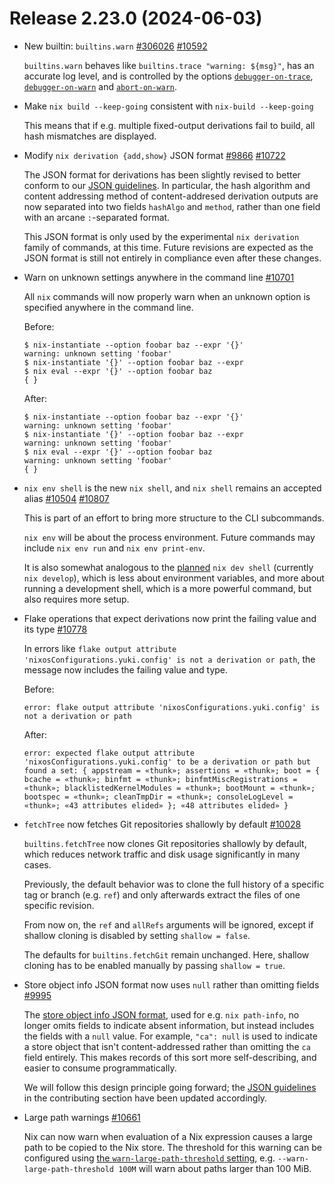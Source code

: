 # Release 2.23.0 (2024-06-03)

- New builtin: `builtins.warn` [#306026](https://github.com/NixOS/nix/issues/306026) [#10592](https://github.com/NixOS/nix/pull/10592)

  `builtins.warn` behaves like `builtins.trace "warning: ${msg}"`, has an accurate log level, and is controlled by the options
  [`debugger-on-trace`](@docroot@/command-ref/conf-file.md#conf-debugger-on-trace),
  [`debugger-on-warn`](@docroot@/command-ref/conf-file.md#conf-debugger-on-warn) and
  [`abort-on-warn`](@docroot@/command-ref/conf-file.md#conf-abort-on-warn).

- Make `nix build --keep-going` consistent with `nix-build --keep-going`

  This means that if e.g. multiple fixed-output derivations fail to
  build, all hash mismatches are displayed.

- Modify `nix derivation {add,show}` JSON format [#9866](https://github.com/NixOS/nix/issues/9866) [#10722](https://github.com/NixOS/nix/pull/10722)

  The JSON format for derivations has been slightly revised to better conform to our [JSON guidelines](@docroot@/development/cli-guideline.md#returning-future-proof-json).
  In particular, the hash algorithm and content addressing method of content-addresed derivation outputs are now separated into two fields `hashAlgo` and `method`,
  rather than one field with an arcane `:`-separated format.

  This JSON format is only used by the experimental `nix derivation` family of commands, at this time.
  Future revisions are expected as the JSON format is still not entirely in compliance even after these changes.

- Warn on unknown settings anywhere in the command line [#10701](https://github.com/NixOS/nix/pull/10701)

  All `nix` commands will now properly warn when an unknown option is specified anywhere in the command line.

  Before:

  ```console
  $ nix-instantiate --option foobar baz --expr '{}'
  warning: unknown setting 'foobar'
  $ nix-instantiate '{}' --option foobar baz --expr
  $ nix eval --expr '{}' --option foobar baz
  { }
  ```

  After:

  ```console
  $ nix-instantiate --option foobar baz --expr '{}'
  warning: unknown setting 'foobar'
  $ nix-instantiate '{}' --option foobar baz --expr
  warning: unknown setting 'foobar'
  $ nix eval --expr '{}' --option foobar baz
  warning: unknown setting 'foobar'
  { }
  ```

- `nix env shell` is the new `nix shell`, and `nix shell` remains an accepted alias [#10504](https://github.com/NixOS/nix/issues/10504) [#10807](https://github.com/NixOS/nix/pull/10807)

  This is part of an effort to bring more structure to the CLI subcommands.

  `nix env` will be about the process environment.
  Future commands may include `nix env run` and `nix env print-env`.

  It is also somewhat analogous to the [planned](https://github.com/NixOS/nix/issues/10504) `nix dev shell` (currently `nix develop`), which is less about environment variables, and more about running a development shell, which is a more powerful command, but also requires more setup.

- Flake operations that expect derivations now print the failing value and its type [#10778](https://github.com/NixOS/nix/pull/10778)

  In errors like `flake output attribute 'nixosConfigurations.yuki.config' is not a derivation or path`, the message now includes the failing value and type.

  Before:

  ```
  error: flake output attribute 'nixosConfigurations.yuki.config' is not a derivation or path
  ````

  After:

  ```
  error: expected flake output attribute 'nixosConfigurations.yuki.config' to be a derivation or path but found a set: { appstream = «thunk»; assertions = «thunk»; boot = { bcache = «thunk»; binfmt = «thunk»; binfmtMiscRegistrations = «thunk»; blacklistedKernelModules = «thunk»; bootMount = «thunk»; bootspec = «thunk»; cleanTmpDir = «thunk»; consoleLogLevel = «thunk»; «43 attributes elided» }; «48 attributes elided» }
  ```

- `fetchTree` now fetches Git repositories shallowly by default [#10028](https://github.com/NixOS/nix/pull/10028)

  `builtins.fetchTree` now clones Git repositories shallowly by default, which reduces network traffic and disk usage significantly in many cases.

  Previously, the default behavior was to clone the full history of a specific tag or branch (e.g. `ref`) and only afterwards extract the files of one specific revision.

  From now on, the `ref` and `allRefs` arguments will be ignored, except if shallow cloning is disabled by setting `shallow = false`.

  The defaults for `builtins.fetchGit` remain unchanged. Here, shallow cloning has to be enabled manually by passing `shallow = true`.

- Store object info JSON format now uses `null` rather than omitting fields [#9995](https://github.com/NixOS/nix/pull/9995)

  The [store object info JSON format](@docroot@/protocols/json/store-object-info.md), used for e.g. `nix path-info`, no longer omits fields to indicate absent information, but instead includes the fields with a `null` value.
  For example, `"ca": null` is used to indicate a store object that isn't content-addressed rather than omitting the `ca` field entirely.
  This makes records of this sort more self-describing, and easier to consume programmatically.

  We will follow this design principle going forward;
  the [JSON guidelines](@docroot@/development/json-guideline.md) in the contributing section have been updated accordingly.

- Large path warnings [#10661](https://github.com/NixOS/nix/pull/10661)

  Nix can now warn when evaluation of a Nix expression causes a large
  path to be copied to the Nix store. The threshold for this warning can
  be configured using [the `warn-large-path-threshold`
  setting](@docroot@/command-ref/conf-file.md#warn-large-path-threshold),
  e.g. `--warn-large-path-threshold 100M` will warn about paths larger
  than 100 MiB.

